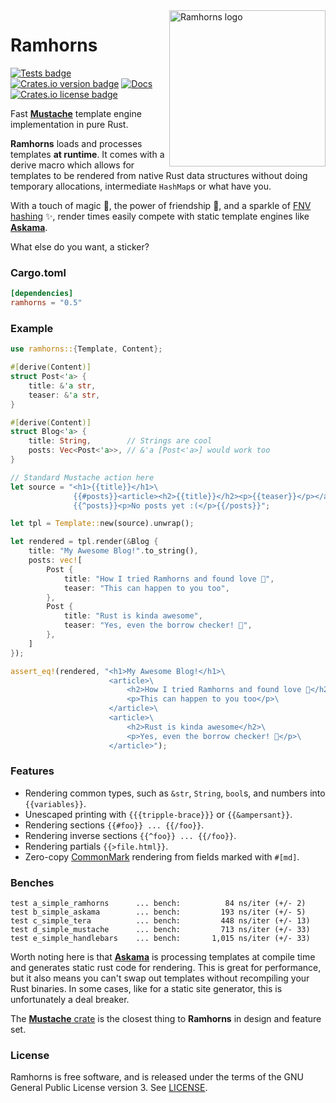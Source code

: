 <img src="https://raw.githubusercontent.com/maciejhirsz/ramhorns/master/ramhorns.svg?sanitize=true" alt="Ramhorns logo" width="250" align="right">

# Ramhorns

[![Tests badge](https://github.com/maciejhirsz/ramhorns/workflows/tests/badge.svg?branch=master)](https://github.com/maciejhirsz/ramhorns/actions?query=workflow%3Atests)
[![Crates.io version badge](https://img.shields.io/crates/v/ramhorns.svg)](https://crates.io/crates/ramhorns)
[![Docs](https://docs.rs/ramhorns/badge.svg)](https://docs.rs/ramhorns)
[![Crates.io license badge](https://img.shields.io/crates/l/ramhorns.svg)](https://crates.io/crates/ramhorns)

Fast [**Mustache**](https://mustache.github.io/) template engine implementation
in pure Rust.

**Ramhorns** loads and processes templates **at runtime**. It comes with a derive macro
which allows for templates to be rendered from native Rust data structures without doing
temporary allocations, intermediate `HashMap`s or what have you.

With a touch of magic 🎩, the power of friendship 🥂, and a sparkle of
[FNV hashing](https://en.wikipedia.org/wiki/Fowler%E2%80%93Noll%E2%80%93Vo_hash_function)
✨, render times easily compete with static template engines like
[**Askama**](https://github.com/djc/askama).

What else do you want, a sticker?

### Cargo.toml

```toml
[dependencies]
ramhorns = "0.5"
```

### Example

```rust
use ramhorns::{Template, Content};

#[derive(Content)]
struct Post<'a> {
    title: &'a str,
    teaser: &'a str,
}

#[derive(Content)]
struct Blog<'a> {
    title: String,        // Strings are cool
    posts: Vec<Post<'a>>, // &'a [Post<'a>] would work too
}

// Standard Mustache action here
let source = "<h1>{{title}}</h1>\
              {{#posts}}<article><h2>{{title}}</h2><p>{{teaser}}</p></article>{{/posts}}\
              {{^posts}}<p>No posts yet :(</p>{{/posts}}";

let tpl = Template::new(source).unwrap();

let rendered = tpl.render(&Blog {
    title: "My Awesome Blog!".to_string(),
    posts: vec![
        Post {
            title: "How I tried Ramhorns and found love 💖",
            teaser: "This can happen to you too",
        },
        Post {
            title: "Rust is kinda awesome",
            teaser: "Yes, even the borrow checker! 🦀",
        },
    ]
});

assert_eq!(rendered, "<h1>My Awesome Blog!</h1>\
                      <article>\
                          <h2>How I tried Ramhorns and found love 💖</h2>\
                          <p>This can happen to you too</p>\
                      </article>\
                      <article>\
                          <h2>Rust is kinda awesome</h2>\
                          <p>Yes, even the borrow checker! 🦀</p>\
                      </article>");
```

### Features

+ Rendering common types, such as `&str`, `String`, `bool`s, and numbers into `{{variables}}`.
+ Unescaped printing with `{{{tripple-brace}}}` or `{{&ampersant}}`.
+ Rendering sections `{{#foo}} ... {{/foo}}`.
+ Rendering inverse sections `{{^foo}} ... {{/foo}}`.
+ Rendering partials `{{>file.html}}`.
+ Zero-copy [CommonMark](https://commonmark.org/) rendering from fields marked with `#[md]`.

### Benches

```
test a_simple_ramhorns      ... bench:          84 ns/iter (+/- 2)
test b_simple_askama        ... bench:         193 ns/iter (+/- 5)
test c_simple_tera          ... bench:         448 ns/iter (+/- 13)
test d_simple_mustache      ... bench:         713 ns/iter (+/- 33)
test e_simple_handlebars    ... bench:       1,015 ns/iter (+/- 33)
```

Worth noting here is that [**Askama**](https://github.com/djc/askama) is processing
templates at compile time and generates static rust code for rendering. This is great
for performance, but it also means you can't swap out templates without recompiling
your Rust binaries. In some cases, like for a static site generator, this is
unfortunately a deal breaker.

The [**Mustache** crate](https://github.com/nickel-org/rust-mustache) is the closest
thing to **Ramhorns** in design and feature set.

### License

Ramhorns is free software, and is released under the terms of the GNU General Public
License version 3. See [LICENSE](LICENSE).

